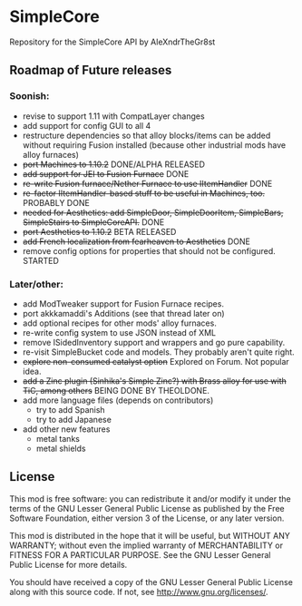 SimpleCore
==========

Repository for the SimpleCore API by AleXndrTheGr8st


Roadmap of Future releases
--------------------------

### Soonish:

- revise to support 1.11 with CompatLayer changes
- add support for config GUI to all 4
- restructure dependencies so that alloy blocks/items can be added without
requiring Fusion installed (because other industrial mods have alloy furnaces)
- ~~port Machines to 1.10.2~~ DONE/ALPHA RELEASED
- ~~add support for JEI to Fusion Furnace~~ DONE
- ~~re-write Fusion furnace/Nether Furnace to use IItemHandler~~ DONE
- ~~re-factor IItemHandler-based stuff to be useful in Machines, too.~~ PROBABLY DONE
- ~~needed for Aesthetics: add SimpleDoor, SimpleDoorItem, SimpleBars, SimpleStairs to SimpleCoreAPI.~~ DONE
- ~~port Aesthetics to 1.10.2~~ BETA RELEASED
- ~~add French localization from fearheaven to Aesthetics~~ DONE
- remove config options for properties that should not be configured. STARTED 

### Later/other:

- add ModTweaker support for Fusion Furnace recipes.
- port akkkamaddi's Additions (see that thread later on)
- add optional recipes for other mods' alloy furnaces.
- re-write config system to use JSON instead of XML
- remove ISidedInventory support and wrappers and go pure capability.
- re-visit SimpleBucket code and models. They probably aren't quite right.
- ~~explore non-consumed catalyst option~~ Explored on Forum. Not popular idea.
- ~~add a Zinc plugin (Sinhika's Simple Zinc?) with Brass alloy for use with
TiC, among others~~ BEING DONE BY THEOLDONE.
- add more language files (depends on contributors)
  + try to add Spanish
  + try to add Japanese
- add other new features
  + metal tanks
  + metal shields

License
-------

This mod is free software: you can redistribute it and/or modify it under the
terms of the GNU Lesser General Public License as published by the Free
Software Foundation, either version 3 of the License, or any later version.

This mod is distributed in the hope that it will be useful, but WITHOUT ANY
WARRANTY; without even the implied warranty of MERCHANTABILITY or FITNESS FOR A
PARTICULAR PURPOSE.  See the GNU Lesser General Public License for more
details.

You should have received a copy of the GNU Lesser General Public License along
with this source code.  If not, see <http://www.gnu.org/licenses/>.
